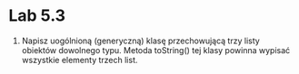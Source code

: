 # Lab 5.3

1. Napisz uogólnioną (generyczną) klasę przechowującą trzy listy obiektów dowolnego typu. Metoda toString() tej klasy powinna wypisać wszystkie elementy trzech list.
